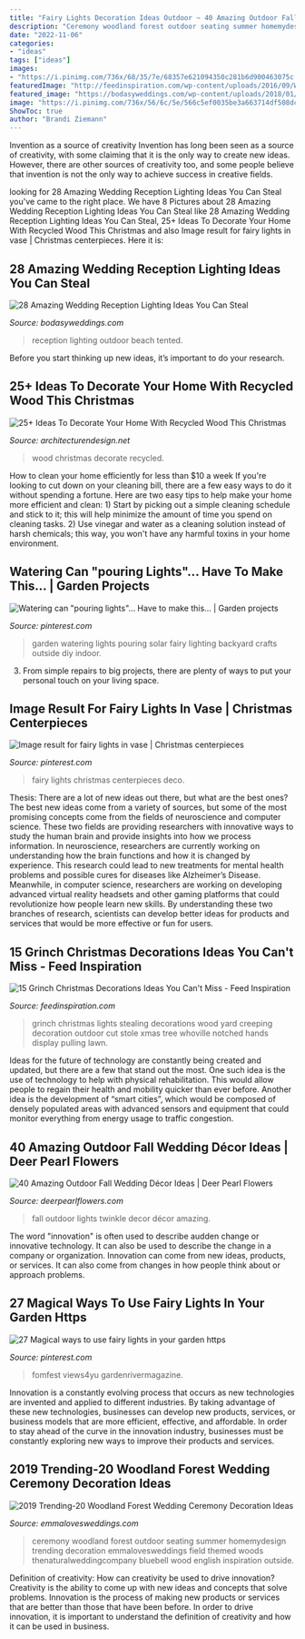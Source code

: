```yaml
---
title: "Fairy Lights Decoration Ideas Outdoor ~ 40 Amazing Outdoor Fall Wedding Décor Ideas"
description: "Ceremony woodland forest outdoor seating summer homemydesign trending decoration emmalovesweddings field themed woods thenaturalweddingcompany bluebell wood english inspiration outside"
date: "2022-11-06"
categories:
- "ideas"
tags: ["ideas"]
images:
- "https://i.pinimg.com/736x/68/35/7e/68357e621094350c281b6d900463075c.jpg"
featuredImage: "http://feedinspiration.com/wp-content/uploads/2016/09/Wood-Creeping-Grinch-Stealing-Lights.jpg"
featured_image: "https://bodasyweddings.com/wp-content/uploads/2018/01/beach-wedding-reception-lighting.jpg"
image: "https://i.pinimg.com/736x/56/6c/5e/566c5ef0035be3a663714df508dc9591.jpg"
ShowToc: true
author: "Brandi Ziemann"
---
```



Invention as a source of creativity
Invention has long been seen as a source of creativity, with some claiming that it is the only way to create new ideas. However, there are other sources of creativity too, and some people believe that invention is not the only way to achieve success in creative fields.

	

		
looking for 28 Amazing Wedding Reception Lighting Ideas You Can Steal you've came to the right place. We have 8 Pictures about 28 Amazing Wedding Reception Lighting Ideas You Can Steal like 28 Amazing Wedding Reception Lighting Ideas You Can Steal, 25+ Ideas To Decorate Your Home With Recycled Wood This Christmas and also Image result for fairy lights in vase | Christmas centerpieces. Here it is:
		
    
## 28 Amazing Wedding Reception Lighting Ideas You Can Steal

<img loading=lazy src="https://bodasyweddings.com/wp-content/uploads/2018/01/beach-wedding-reception-lighting.jpg" onerror="this.onerror=null;this.src='https://tse4.mm.bing.net/th?id=OIP.LfpXDoqTBCCGEClAeGUWMAHaLI&amp;pid=15.1';" alt="28 Amazing Wedding Reception Lighting Ideas You Can Steal">

_Source: bodasyweddings.com_

>reception lighting outdoor beach tented. 

	

Before you start thinking up new ideas, it’s important to do your research.

    
## 25+ Ideas To Decorate Your Home With Recycled Wood This Christmas

<img loading=lazy src="http://cdn.architecturendesign.net/wp-content/uploads/2015/12/AD-Ideas-To-Decorate-Your-Home-With-Recycled-Wood-This-20.jpg" onerror="this.onerror=null;this.src='https://tse2.mm.bing.net/th?id=OIP.3hrp131gZ6c-KCDqkj-N7wHaQi&amp;pid=15.1';" alt="25+ Ideas To Decorate Your Home With Recycled Wood This Christmas">

_Source: architecturendesign.net_

>wood christmas decorate recycled. 

	

How to clean your home efficiently for less than $10 a week
If you're looking to cut down on your cleaning bill, there are a few easy ways to do it without spending a fortune. Here are two easy tips to help make your home more efficient and clean: 1) Start by picking out a simple cleaning schedule and stick to it; this will help minimize the amount of time you spend on cleaning tasks. 2) Use vinegar and water as a cleaning solution instead of harsh chemicals; this way, you won't have any harmful toxins in your home environment.

    
## Watering Can &quot;pouring Lights&quot;... Have To Make This... | Garden Projects

<img loading=lazy src="https://i.pinimg.com/736x/1a/b8/ba/1ab8baa4ae68bb4e931711a80872ae93.jpg" onerror="this.onerror=null;this.src='https://tse4.mm.bing.net/th?id=OIP.9HnAXgiiXqzp3luEN2ip-wHaNK&amp;pid=15.1';" alt="Watering can &quot;pouring lights&quot;... Have to make this... | Garden projects">

_Source: pinterest.com_

>garden watering lights pouring solar fairy lighting backyard crafts outside diy indoor. 

	

3. From simple repairs to big projects, there are plenty of ways to put your personal touch on your living space.

    
## Image Result For Fairy Lights In Vase | Christmas Centerpieces

<img loading=lazy src="https://i.pinimg.com/736x/68/35/7e/68357e621094350c281b6d900463075c.jpg" onerror="this.onerror=null;this.src='https://tse3.mm.bing.net/th?id=OIP.t-IZS3_w9Qw9okEs0VejCgAAAA&amp;pid=15.1';" alt="Image result for fairy lights in vase | Christmas centerpieces">

_Source: pinterest.com_

>fairy lights christmas centerpieces deco. 

	

Thesis: There are a lot of new ideas out there, but what are the best ones?
The best new ideas come from a variety of sources, but some of the most promising concepts come from the fields of neuroscience and computer science. These two fields are providing researchers with innovative ways to study the human brain and provide insights into how we process information. In neuroscience, researchers are currently working on understanding how the brain functions and how it is changed by experience. This research could lead to new treatments for mental health problems and possible cures for diseases like Alzheimer’s Disease. Meanwhile, in computer science, researchers are working on developing advanced virtual reality headsets and other gaming platforms that could revolutionize how people learn new skills. By understanding these two branches of research, scientists can develop better ideas for products and services that would be more effective or fun for users.

    
## 15 Grinch Christmas Decorations Ideas You Can&#039;t Miss - Feed Inspiration

<img loading=lazy src="http://feedinspiration.com/wp-content/uploads/2016/09/Wood-Creeping-Grinch-Stealing-Lights.jpg" onerror="this.onerror=null;this.src='https://tse3.mm.bing.net/th?id=OIP.UQn_kx8yZxcC2-KS72tX8wHaNK&amp;pid=15.1';" alt="15 Grinch Christmas Decorations Ideas You Can&#039;t Miss - Feed Inspiration">

_Source: feedinspiration.com_

>grinch christmas lights stealing decorations wood yard creeping decoration outdoor cut stole xmas tree whoville notched hands display pulling lawn. 

	

Ideas for the future of technology are constantly being created and updated, but there are a few that stand out the most. One such idea is the use of technology to help with physical rehabilitation. This would allow people to regain their health and mobility quicker than ever before. Another idea is the development of “smart cities”, which would be composed of densely populated areas with advanced sensors and equipment that could monitor everything from energy usage to traffic congestion.

    
## 40 Amazing Outdoor Fall Wedding Décor Ideas | Deer Pearl Flowers

<img loading=lazy src="http://www.deerpearlflowers.com/wp-content/uploads/2015/10/Wedding-Magic-with-Twinkle-Lights.jpg" onerror="this.onerror=null;this.src='https://tse4.mm.bing.net/th?id=OIP.3w8gRyrxJl0ihNvTMJ0mtQHaLI&amp;pid=15.1';" alt="40 Amazing Outdoor Fall Wedding Décor Ideas | Deer Pearl Flowers">

_Source: deerpearlflowers.com_

>fall outdoor lights twinkle decor décor amazing. 

	

The word "innovation" is often used to describe audden change or innovative technology. It can also be used to describe the change in a company or organization. Innovation can come from new ideas, products, or services. It can also come from changes in how people think about or approach problems.

    
## 27 Magical Ways To Use Fairy Lights In Your Garden Https

<img loading=lazy src="https://i.pinimg.com/736x/56/6c/5e/566c5ef0035be3a663714df508dc9591.jpg" onerror="this.onerror=null;this.src='https://tse3.mm.bing.net/th?id=OIP.SN9KCvrlcrbLlEu9sZdbCQHaLH&amp;pid=15.1';" alt="27 Magical ways to use fairy lights in your garden https">

_Source: pinterest.com_

>fomfest views4yu gardenrivermagazine. 

	

Innovation is a constantly evolving process that occurs as new technologies are invented and applied to different industries. By taking advantage of these new technologies, businesses can develop new products, services, or business models that are more efficient, effective, and affordable. In order to stay ahead of the curve in the innovation industry, businesses must be constantly exploring new ways to improve their products and services.

    
## 2019 Trending-20 Woodland Forest Wedding Ceremony Decoration Ideas

<img loading=lazy src="http://emmalovesweddings.com/wp-content/uploads/2018/11/outdoor-wedding-ceremony-seating-ideas-in-the-forest.jpg" onerror="this.onerror=null;this.src='https://tse3.mm.bing.net/th?id=OIP.7OGFi6A6N6yweRgeAX0CzQHaLH&amp;pid=15.1';" alt="2019 Trending-20 Woodland Forest Wedding Ceremony Decoration Ideas">

_Source: emmalovesweddings.com_

>ceremony woodland forest outdoor seating summer homemydesign trending decoration emmalovesweddings field themed woods thenaturalweddingcompany bluebell wood english inspiration outside. 

	

Definition of creativity: How can creativity be used to drive innovation?
Creativity is the ability to come up with new ideas and concepts that solve problems. Innovation is the process of making new products or services that are better than those that have been before. In order to drive innovation, it is important to understand the definition of creativity and how it can be used in business.

